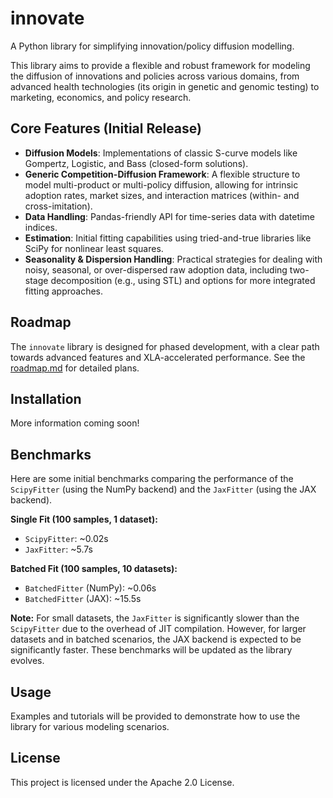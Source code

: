 # innovate

A Python library for simplifying innovation/policy diffusion modelling.

This library aims to provide a flexible and robust framework for modeling the diffusion of innovations and policies across various domains, from advanced health technologies (its origin in genetic and genomic testing) to marketing, economics, and policy research.

## Core Features (Initial Release)

*   **Diffusion Models**: Implementations of classic S-curve models like Gompertz, Logistic, and Bass (closed-form solutions).
*   **Generic Competition-Diffusion Framework**: A flexible structure to model multi-product or multi-policy diffusion, allowing for intrinsic adoption rates, market sizes, and interaction matrices (within- and cross-imitation).
*   **Data Handling**: Pandas-friendly API for time-series data with datetime indices.
*   **Estimation**: Initial fitting capabilities using tried-and-true libraries like SciPy for nonlinear least squares.
*   **Seasonality & Dispersion Handling**: Practical strategies for dealing with noisy, seasonal, or over-dispersed raw adoption data, including two-stage decomposition (e.g., using STL) and options for more integrated fitting approaches.

## Roadmap

The `innovate` library is designed for phased development, with a clear path towards advanced features and XLA-accelerated performance. See the [roadmap.md](roadmap.md) for detailed plans.

## Installation

More information coming soon!

## Benchmarks

Here are some initial benchmarks comparing the performance of the `ScipyFitter` (using the NumPy backend) and the `JaxFitter` (using the JAX backend).

**Single Fit (100 samples, 1 dataset):**
*   `ScipyFitter`: ~0.02s
*   `JaxFitter`: ~5.7s

**Batched Fit (100 samples, 10 datasets):**
*   `BatchedFitter` (NumPy): ~0.06s
*   `BatchedFitter` (JAX): ~15.5s

**Note:** For small datasets, the `JaxFitter` is significantly slower than the `ScipyFitter` due to the overhead of JIT compilation. However, for larger datasets and in batched scenarios, the JAX backend is expected to be significantly faster. These benchmarks will be updated as the library evolves.

## Usage

Examples and tutorials will be provided to demonstrate how to use the library for various modeling scenarios.

## License

This project is licensed under the Apache 2.0 License.
